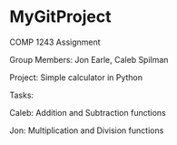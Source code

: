 # MyGitProject
COMP 1243 Assignment

Group Members: Jon Earle, Caleb Spilman

Project: Simple calculator in Python


Tasks:

Caleb: Addition and Subtraction functions

Jon: Multiplication and Division functions
